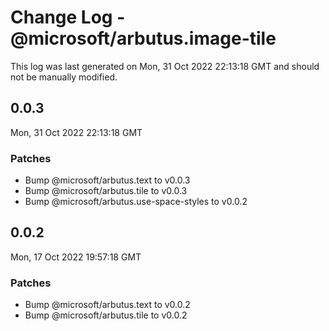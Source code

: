 # Change Log - @microsoft/arbutus.image-tile

This log was last generated on Mon, 31 Oct 2022 22:13:18 GMT and should not be manually modified.

<!-- Start content -->

## 0.0.3

Mon, 31 Oct 2022 22:13:18 GMT

### Patches

- Bump @microsoft/arbutus.text to v0.0.3
- Bump @microsoft/arbutus.tile to v0.0.3
- Bump @microsoft/arbutus.use-space-styles to v0.0.2

## 0.0.2

Mon, 17 Oct 2022 19:57:18 GMT

### Patches

- Bump @microsoft/arbutus.text to v0.0.2
- Bump @microsoft/arbutus.tile to v0.0.2
